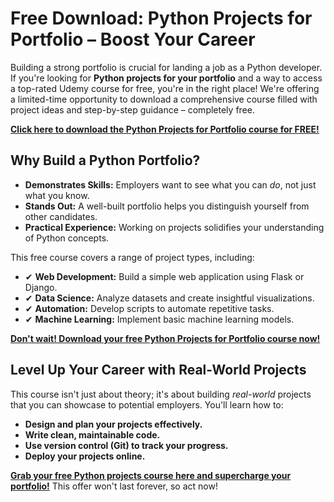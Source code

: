 # Free Download: Python Projects for Portfolio – Boost Your Career

Building a strong portfolio is crucial for landing a job as a Python developer. If you're looking for **Python projects for your portfolio** and a way to access a top-rated Udemy course for free, you're in the right place! We're offering a limited-time opportunity to download a comprehensive course filled with project ideas and step-by-step guidance – completely free.

[**Click here to download the Python Projects for Portfolio course for FREE!**](https://udemywork.com/python-projects-for-portfolio)

## Why Build a Python Portfolio?

*   **Demonstrates Skills:** Employers want to see what you can *do*, not just what you know.
*   **Stands Out:** A well-built portfolio helps you distinguish yourself from other candidates.
*   **Practical Experience:** Working on projects solidifies your understanding of Python concepts.

This free course covers a range of project types, including:

*   ✔ **Web Development:** Build a simple web application using Flask or Django.
*   ✔ **Data Science:** Analyze datasets and create insightful visualizations.
*   ✔ **Automation:** Develop scripts to automate repetitive tasks.
*   ✔ **Machine Learning:** Implement basic machine learning models.

[**Don't wait! Download your free Python Projects for Portfolio course now!**](https://udemywork.com/python-projects-for-portfolio)

## Level Up Your Career with Real-World Projects

This course isn't just about theory; it's about building *real-world* projects that you can showcase to potential employers. You'll learn how to:

*   **Design and plan your projects effectively.**
*   **Write clean, maintainable code.**
*   **Use version control (Git) to track your progress.**
*   **Deploy your projects online.**

[**Grab your free Python projects course here and supercharge your portfolio!**](https://udemywork.com/python-projects-for-portfolio) This offer won't last forever, so act now!
